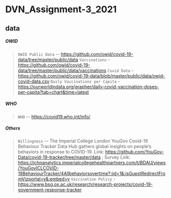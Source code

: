 # DVN_Assignment-3_2021

## data

##### OWID
> `OWID Public Data` -- https://github.com/owid/covid-19-data/tree/master/public/data
> `Vaccinations` - https://github.com/owid/covid-19-data/tree/master/public/data/vaccinations
> `Covid Data` - https://github.com/owid/covid-19-data/blob/master/public/data/owid-covid-data.csv
> `Daily Vaccinations per Capita` - https://ourworldindata.org/grapher/daily-covid-vaccination-doses-per-capita?tab=chart&time=latest


##### WHO
> `WHO`  -- https://covid19.who.int/info/

##### Others
> `Willingness` -- The Imperial College London YouGov Covid-19 Behaviour Tracker Data Hub gathers global insights on people’s behaviors in response to COVID-19. Link: https://github.com/YouGov-Data/covid-19-tracker/tree/master/data ; Survey Link: https://ichpanalytics.imperialcollegehealthpartners.com/t/BDAU/views/YouGovICLCOVID-19BehaviourTracker/4Allbehaviorsovertime?:iid=1&:isGuestRedirectFromVizportal=y&:embed=y
> `Vaccination Policy` - https://www.bsg.ox.ac.uk/research/research-projects/covid-19-government-response-tracker